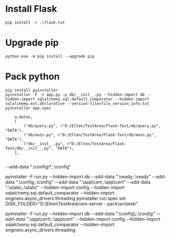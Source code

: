 # Install Flask
```
pip install -r .\flask.txt
``` 
# Upgrade pip
```
python.exe -m pip install --upgrade pip
```
# Pack python
```
pip install pyinstaller
pyinstaller -F -c app.py -p db/__init__.py --hidden-import db --hidden-import sqlalchemy.sql.default_comparator --hidden-import sqlalchemy.ext.declarative --version-file=file_version_info.txt 
pyinstaller app.spec

    a.datas,
    [
        ("db/query.py", r"D:/Elton/TestArea/Flask-Test/db/query.py", "DATA"),
        ("db/main.py", r"D:/Elton/TestArea/Flask-Test/db/main.py", "DATA"),
        ("db/__init__.py", r"D:/Elton/TestArea/Flask-Test/db/__init__.py", "DATA"),
    ],


```
--add-data ".\\config\\*;.\\config"

pyinstaller -F run.py --hidden-import db --add-data ".\\ready;.\\ready" --add-data ".\\config;.\\config" --add-data ".\\app\\cert;.\\app\\cert" --add-data ".\\static;.\\static" --hidden-import config --hidden-import sqlalchemy.sql.default_comparator --hidden-import engineio.async_drivers.threading
pyinstaller run.spec
set DISK_FOLDER="D:\\Elton\\TestArea\\nsm-server - pack\\src\\web"


pyinstaller -F run.py --hidden-import db --add-data ".\\config\\*;.\\config" --add-data ".\\app\\cert\\*;.\\app\\cert" --hidden-import config --hidden-import sqlalchemy.sql.default_comparator --hidden-import engineio.async_drivers.threading